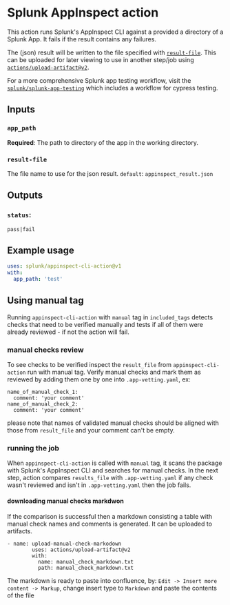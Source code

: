 # Splunk AppInspect action

This action runs Splunk's AppInspect CLI against a provided a directory of a Splunk App. 
It fails if the result contains any failures.

The (json) result will be written to the file specified with [`result-file`](#result-file).
This can be uploaded for later viewing to use in another step/job using [`actions/upload-artifact@v2`](https://github.com/marketplace/actions/upload-a-build-artifact).

For a more comprehensive Splunk app testing workflow, visit the [`splunk/splunk-app-testing`](https://github.com/splunk/splunk-app-testing) which includes a workflow for cypress testing.


## Inputs

### `app_path`

**Required**: The path to directory of the app in the working directory.

### `result-file`
The file name to use for the json result.
`default`: `appinspect_result.json`

## Outputs

### `status`:  

`pass|fail`

## Example usage

```yml
uses: splunk/appinspect-cli-action@v1
with:
  app_path: 'test'
```

## Using manual tag
Running `appinspect-cli-action` with `manual` tag in `included_tags` detects checks that need to be verified manually and tests if all of them were already reviewed - if not the action will fail.
### manual checks review
To see checks to be verified inspect the `result_file` from `appinspect-cli-action` run with manual tag. Verify manual checks and mark them as reviewed by adding them one by one into `.app-vetting.yaml`, ex:
```
name_of_manual_check_1:
  comment: 'your comment'
name_of_manual_check_2:
  comment: 'your comment'
```
please note that names of validated manual checks should be aligned with those from `result_file` and your comment can't be empty.
### running the job
When `appinspect-cli-action` is called with `manual` tag, it scans the package with Splunk's AppInspect CLI and searches for manual checks. In the next step, action compares `results_file` with `.app-vetting.yaml` if any check wasn't reviewed and isn't in `.app-vetting.yaml` then the job fails.
#### downloading manual checks markdwon
If the comparison is successful then a markdown consisting a table with manual check names and comments is generated. It can be uploaded to artifacts.
```
- name: upload-manual-check-markodown
        uses: actions/upload-artifact@v2
        with:
          name: manual_check_markdown.txt
          path: manual_check_markdown.txt
```
The markdown is ready to paste into confluence, by:
`Edit -> Insert more content -> Markup`, change insert type to `Markdown` and paste the contents of the file